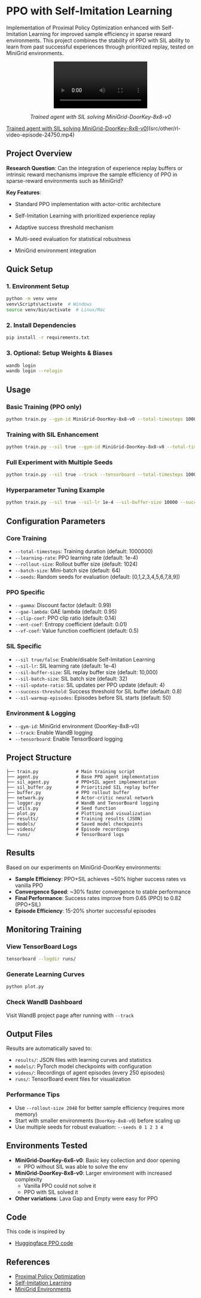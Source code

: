 # PPO with Self-Imitation Learning

Implementation of Proximal Policy Optimization enhanced with Self-Imitation Learning for improved sample efficiency in sparse reward environments. This project combines the stability of PPO with SIL ability to learn from past successful experiences through prioritized replay, tested on MiniGrid environments.

<div align="center">
  <video width="250" controls>
    <source src="src/other/rl-video-episode-24750.mp4" type="video/mp4">
    Your browser does not support the video tag.
  </video>
  <p><em>Trained agent with SIL solving MiniGrid-DoorKey-8x8-v0</em></p>
</div>

[Trained agent with SIL solving MiniGrid-DoorKey-8x8-v0](thumbnail.png)](src/other/rl-video-episode-24750.mp4)

## Project Overview

**Research Question**: Can the integration of experience replay buffers or
intrinsic reward mechanisms improve the sample efficiency of PPO in sparse-reward environments
such as MiniGrid?

**Key Features**:
- Standard PPO implementation with actor-critic architecture
- Self-Imitation Learning with prioritized experience replay
- Adaptive success threshold mechanism

- Multi-seed evaluation for statistical robustness
- MiniGrid environment integration

## Quick Setup

### 1. Environment Setup
```bash
python -m venv venv
venv\Scripts\activate  # Windows
source venv/bin/activate  # Linux/Mac
```

### 2. Install Dependencies
```bash
pip install -r requirements.txt
```

### 3. Optional: Setup Weights & Biases
```bash
wandb login
wandb login --relogin
```

## Usage

### Basic Training (PPO only)
```bash
python train.py --gym-id MiniGrid-DoorKey-8x8-v0 --total-timesteps 1000000
```

### Training with SIL Enhancement
```bash
python train.py --sil true --gym-id MiniGrid-DoorKey-8x8-v0 --total-timesteps 1000000
```

### Full Experiment with Multiple Seeds
```bash
python train.py --sil true --track --tensorboard --total-timesteps 1000000 --seeds 0 1 2 3 4 5 6 7 8 9
```

### Hyperparameter Tuning Example
```bash
python train.py --sil true --sil-lr 1e-4 --sil-buffer-size 10000 --success-threshold 0.8
```

## Configuration Parameters

### Core Training
- `--total-timesteps`: Training duration (default: 1000000)
- `--learning-rate`: PPO learning rate (default: 1e-4)
- `--rollout-size`: Rollout buffer size (default: 1024)
- `--batch-size`: Mini-batch size (default: 64)
- `--seeds`: Random seeds for evaluation (default: [0,1,2,3,4,5,6,7,8,9])

### PPO Specific
- `--gamma`: Discount factor (default: 0.99)
- `--gae-lambda`: GAE lambda (default: 0.95)
- `--clip-coef`: PPO clip ratio (default: 0.14)
- `--ent-coef`: Entropy coefficient (default: 0.01)
- `--vf-coef`: Value function coefficient (default: 0.5)

### SIL Specific
- `--sil true/false`: Enable/disable Self-Imitation Learning
- `--sil-lr`: SIL learning rate (default: 1e-4)
- `--sil-buffer-size`: SIL replay buffer size (default: 10,000)
- `--sil-batch-size`: SIL batch size (default: 32)
- `--sil-update-ratio`: SIL updates per PPO update (default: 4)
- `--success-threshold`: Success threshold for SIL buffer (default: 0.8)
- `--sil-warmup-episodes`: Episodes before SIL starts (default: 50)

### Environment & Logging
- `--gym-id`: MiniGrid environment (DoorKey-8x8-v0)
- `--track`: Enable WandB logging
- `--tensorboard`: Enable TensorBoard logging

## Project Structure

```
├── train.py              # Main training script
├── agent.py              # Base PPO agent implementation
├── sil_agent.py          # PPO+SIL agent implementation
├── sil_buffer.py         # Prioritized SIL replay buffer
├── buffer.py             # PPO rollout buffer
├── network.py            # Actor-critic neural network
├── logger.py             # WandB and TensorBoard logging
├── utils.py              # Seed function
├── plot.py               # Plotting and visualization
├── results/              # Training results (JSON)
├── models/               # Saved model checkpoints
├── videos/               # Episode recordings
└── runs/                 # TensorBoard logs
```

## Results

Based on our experiments on MiniGrid-DoorKey environments:

- **Sample Efficiency**: PPO+SIL achieves ~50% higher success rates vs vanilla PPO
- **Convergence Speed**: ~30% faster convergence to stable performance
- **Final Performance**: Success rates improve from 0.65 (PPO) to 0.82 (PPO+SIL)
- **Episode Efficiency**: 15-20% shorter successful episodes

## Monitoring Training

### View TensorBoard Logs
```bash
tensorboard --logdir runs/
```

### Generate Learning Curves
```bash
python plot.py
```

### Check WandB Dashboard
Visit WandB project page after running with `--track`

## Output Files

Results are automatically saved to:
- `results/`: JSON files with learning curves and statistics
- `models/`: PyTorch model checkpoints with configuration
- `videos/`: Recordings of agent episodes (every 250 episodes)
- `runs/`: TensorBoard event files for visualization



### Performance Tips
- Use `--rollout-size 2048` for better sample efficiency (requires more memory)
- Start with smaller environments (`DoorKey-8x8-v0`) before scaling up
- Use multiple seeds for robust evaluation: `--seeds 0 1 2 3 4`


## Environments Tested

- **MiniGrid-DoorKey-6x6-v0**: Basic key collection and door opening
    - PPO without SIL was able to solve the env
- **MiniGrid-DoorKey-8x8-v0**: Larger environment with increased complexity
    - Vanilla PPO could not solve it
    - PPO with SIL solved it
- **Other variations**: Lava Gap and Empty were easy for PPO

## Code
This code is inspired by

- [Huggingface PPO code](https://huggingface.co/learn/deep-rl-course/unit8/hands-on-cleanrl)

## References

- [Proximal Policy Optimization](https://arxiv.org/abs/1707.06347)
- [Self-Imitation Learning](https://proceedings.mlr.press/v80/oh18b.html)
- [MiniGrid Environments](https://github.com/Farama-Foundation/MiniGrid)
